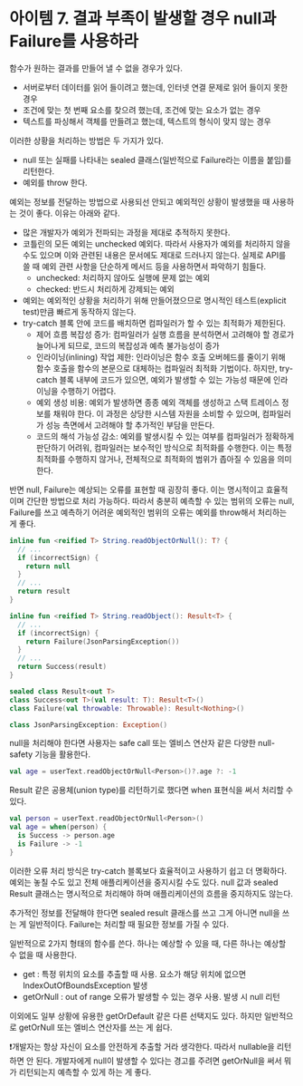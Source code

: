 아이템 7. 결과 부족이 발생할 경우 null과 Failure를 사용하라
=========================
함수가 원하는 결과를 만들어 낼 수 없을 경우가 있다.
* 서버로부터 데이터를 읽어 들이려고 했는데, 인터넷 연결 문제로 읽어 들이지 못한 경우 
* 조건에 맞는 첫 번째 요소를 찾으려 했는데, 조건에 맞는 요소가 없는 경우 
* 텍스트를 파싱해서 객체를 만들려고 했는데, 텍스트의 형식이 맞지 않는 경우

이러한 상황을 처리하는 방법은 두 가지가 있다.
* null 또는 실패를 나타내는 sealed 클래스(일반적으로 Failure라는 이름을 붙임)를 리턴한다.
* 예외를 throw 한다.

예외는 정보를 전달하는 방법으로 사용되선 안되고 예외적인 상황이 발생했을 때 사용하는 것이 좋다. 이유는 아래와 같다.
* 많은 개발자가 예외가 전파되는 과정을 제대로 추적하지 못한다.
* 코틀린의 모든 예외는 unchecked 예외다. 따라서 사용자가 예외를 처리하지 않을 수도 있으며 이와 관련된 내용은 문서에도 제대로 드러나지 않는다. 실제로 API를 쓸 때 예외 관련 사항을 단순하게 메서드 등을 사용하면서 파악하기 힘들다.
  * unchecked: 처리하지 않아도 실행에 문제 없는 예외
  * checked: 반드시 처리하게 강제되는 예외
* 예외는 예외적인 상황을 처리하기 위해 만들어졌으므로 명시적인 테스트(explicit test)만큼 빠르게 동작하지 않는다.
* try-catch 블록 안에 코드를 배치하면 컴파일러가 할 수 있는 최적화가 제한된다.
  * 제어 흐름 복잡성 증가: 컴파일러가 실행 흐름을 분석하면서 고려해야 할 경로가 늘어나게 되므로, 코드의 복잡성과 예측 불가능성이 증가 
  * 인라이닝(inlining) 작업 제한: 인라이닝은 함수 호출 오버헤드를 줄이기 위해 함수 호출을 함수의 본문으로 대체하는 컴파일러 최적화 기법이다. 하지만, try-catch 블록 내부에 코드가 있으면, 예외가 발생할 수 있는 가능성 때문에 인라이닝을 수행하기 어렵다. 
  * 예외 생성 비용: 예외가 발생하면 종종 예외 객체를 생성하고 스택 트레이스 정보를 채워야 한다. 이 과정은 상당한 시스템 자원을 소비할 수 있으며, 컴파일러가 성능 측면에서 고려해야 할 추가적인 부담을 만든다. 
  * 코드의 해석 가능성 감소: 예외를 발생시킬 수 있는 여부를 컴파일러가 정확하게 판단하기 어려워, 컴파일러는 보수적인 방식으로 최적화를 수행한다. 이는 특정 최적화를 수행하지 않거나, 전체적으로 최적화의 범위가 좁아질 수 있음을 의미한다.

반면 null, Failure는 예상되는 오류를 표현할 때 굉장히 좋다. 이는 명시적이고 효율적이며 간단한 방법으로 처리 가능하다. 따라서 충분히 예측할 수 있는 범위의 오류는 null, Failure를 쓰고 예측하기 어려운 예외적인 범위의 오류는 예외를 throw해서 처리하는 게 좋다.

```kotlin
inline fun <reified T> String.readObjectOrNull(): T? {
  // ...
  if (incorrectSign) {
    return null
  }
  // ...
  return result
}

inline fun <reified T> String.readObject(): Result<T> {
  // ...
  if (incorrectSign) {
    return Failure(JsonParsingException())
  }
  // ...
  return Success(result)
}

sealed class Result<out T>
class Success<out T>(val result: T): Result<T>()
class Failure(val throwable: Throwable): Result<Nothing>()

class JsonParsingException: Exception()
```

null을 처리해야 한다면 사용자는 safe call 또는 엘비스 연산자 같은 다양한 null-safety 기능을 활용한다.

```kotlin
val age = userText.readObjectOrNull<Person>()?.age ?: -1
```

Result 같은 공용체(union type)를 리턴하기로 했다면 when 표현식을 써서 처리할 수 있다.

```kotlin
val person = userText.readObjectOrNull<Person>()
val age = when(person) {
  is Success -> person.age
  is Failure -> -1
}
```

이러한 오류 처리 방식은 try-catch 블록보다 효율적이고 사용하기 쉽고 더 명확하다. 예외는 놓칠 수도 있고 전체 애플리케이션을 중지시킬 수도 있다. null 값과 sealed Result 클래스는 명시적으로 처리해야 하며 애플리케이션의 흐름을 중지하지도 않는다.

추가적인 정보를 전달해야 한다면 sealed result 클래스를 쓰고 그게 아니면 null을 쓰는 게 일반적이다. Failure는 처리할 때 필요한 정보를 가질 수 있다.

일반적으로 2가지 형태의 함수를 쓴다. 하나는 예상할 수 있을 때, 다른 하나는 예상할 수 없을 때 사용한다.
* get : 특정 위치의 요소를 추출할 때 사용. 요소가 해당 위치에 없으면 IndexOutOfBoundsException 발생 
* getOrNull : out of range 오류가 발생할 수 있는 경우 사용. 발생 시 null 리턴

이외에도 일부 상황에 유용한 getOrDefault 같은 다른 선택지도 있다. 하지만 일반적으로 getOrNull 또는 엘비스 연산자를 쓰는 게 쉽다.

❗개발자는 항상 자신이 요소를 안전하게 추출할 거라 생각한다. 따라서 nullable을 리턴하면 안 된다. 개발자에게 null이 발생할 수 있다는 경고를 주려면 getOrNull을 써서 뭐가 리턴되는지 예측할 수 있게 하는 게 좋다.

